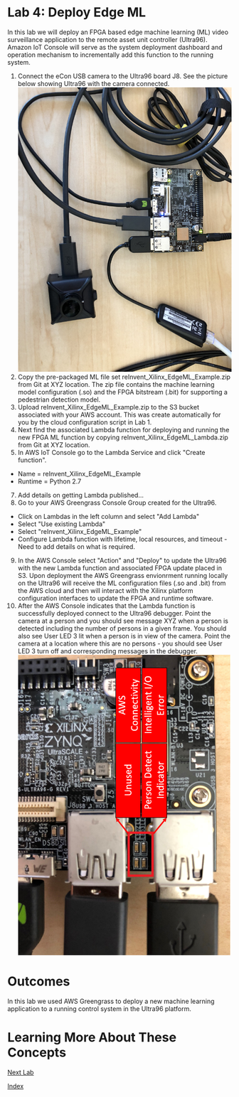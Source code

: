 # Lab 4: Deploy Edge ML
In this lab we will deploy an FPGA based edge machine learning (ML) video surveillance application to the remote asset unit controller (Ultra96).  Amazon IoT Console will serve as the system deployment dashboard and operation mechanism to incrementally add this function to the running system.

1. Connect the eCon USB camera to the Ultra96 board J8.  See the picture below showing Ultra96 with the camera connected.
![alt text](images/Ultra96_WithCamera.jpg?raw=true "Ultra96 with USB Camera")
2. Copy the pre-packaged ML file set reInvent_Xilinx_EdgeML_Example.zip from Git at XYZ location.  The zip file contains the machine learning model configuration (.so) and the FPGA bitstream (.bit) for supporting a pedestrian detection model.
3. Upload reInvent_Xilinx_EdgeML_Example.zip to the S3 bucket associated with your AWS account.  This was create automatically for you by the cloud configuration script in Lab 1.
5. Next find the associated Lambda function for deploying and running the new FPGA ML function by copying reInvent_Xilinx_EdgeML_Lambda.zip from Git at XYZ location. 
6. In AWS IoT Console go to the Lambda Service and click "Create function".
  * Name = reInvent_Xilinx_EdgeML_Example
  * Runtime = Python 2.7
7. Add details on getting Lambda published...
8. Go to your AWS Greengrass Console Group created for the Ultra96.  
  * Click on Lambdas in the left column and select "Add Lambda"
  * Select "Use existing Lambda"
  * Select "reInvent_Xilinx_EdgeML_Example"
  * Configure Lambda function with lifetime, local resources, and timeout - Need to add details on what is required.
9. In the AWS Console select "Action" and "Deploy" to update the Ultra96 with the new Lambda function and associated FPGA update placed in S3.  Upon deployment the AWS Greengrass envionrment running locally on the Ultra96 will receive the ML configuration files (.so and .bit) from the AWS cloud and then will interact with the Xilinx platform configuration interfaces to update the FPGA and runtime software.
10. After the AWS Console indicates that the Lambda function is successfully deployed connect to the Ultra96 debugger.  Point the camera at a person and you should see message XYZ when a person is detected including the number of persons in a given frame.  You should also see User LED 3 lit when a person is in view of the camera.  Point the camera at a location where this are no persons - you should see User LED 3 turn off and corresponding messages in the debugger.
![alt text](images/Ultra96_LED_Configuration.PNG?raw=true "Ultra96 User LED Definitions")


# Outcomes
In this lab we used AWS Greengrass to deploy a new machine learning application to a running control system in the Ultra96 platform. 

# Learning More About These Concepts

[Next Lab](./Lab5.md)

[Index](./README.md)

